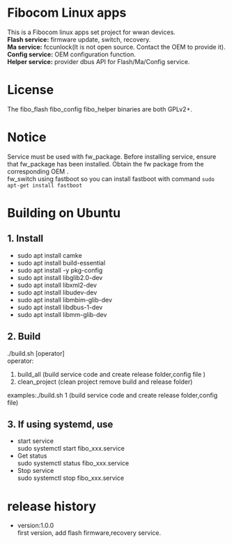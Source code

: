 # Fibocom Linux apps
This is a Fibocom linux apps set project for wwan devices.<br>
  **Flash service:** firmware update, switch, recovery.<br>
  **Ma service:** fccunlock(It is not open source. Contact the OEM to provide it).<br>
  **Config service:** OEM configuration function.<br>
  **Helper service:** provider dbus API for Flash/Ma/Config service.<br>

# License
The fibo_flash fibo_config  fibo_helper binaries are both GPLv2+.<br>

# Notice
  Service must be used with fw_package. Before installing service, ensure that fw_package has been installed. Obtain the fw package from the corresponding OEM .<br>
  fw_switch using fastboot so you can install fastboot with command `sudo apt-get install fastboot`<br>

# Building on Ubuntu

## 1. Install

- sudo apt install camke<br>
- sudo apt install build-essential<br>
- sudo apt install -y pkg-config<br>
- sudo apt install libglib2.0-dev<br>
- sudo apt install libxml2-dev<br>
- sudo apt install libudev-dev<br>
- sudo apt install libmbim-glib-dev<br>
- sudo apt install libdbus-1-dev<br>
- sudo apt install libmm-glib-dev<br>

## 2. Build
./build.sh [operator]<br>
operator:<br>
  1. build_all (build service code and create release folder,config file )<br>
  2. clean_project (clean project remove build and release folder)<br>


examples:./build.sh 1  (build service code and create release folder,config file)<br>


## 3. If using systemd, use
- start service<br>
	sudo systemctl start fibo_xxx.service<br>
- Get status<br>
	sudo systemctl status fibo_xxx.service<br>
- Stop service<br>
	sudo systemctl stop fibo_xxx.service<br>

# release history
- version:1.0.0<br>
  first version, add  flash firmware,recovery  service.<br>



